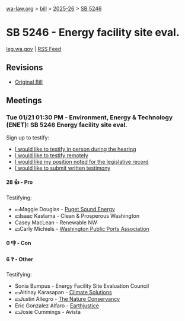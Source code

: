 [wa-law.org](/) > [bill](/bill/) > [2025-26](/bill/2025-26/) > [SB 5246](/bill/2025-26/sb/5246/)

# SB 5246 - Energy facility site eval.
[leg.wa.gov](https://app.leg.wa.gov/billsummary?BillNumber=5246&Year=2025&Initiative=false) | [RSS Feed](./rss.xml)

## Revisions
* [Original Bill](1/)

## Meetings
### Tue 01/21 01:30 PM - Environment, Energy & Technology (ENET): SB 5246 Energy facility site eval.
Sign up to testify:
* [I would like to testify in person during the hearing](https://app.leg.wa.gov/csi/Testifier/Add?chamber=House&mId=32452&aId=161724&caId=24743&tId=1)
* [I would like to testify remotely](https://app.leg.wa.gov/csi/Testifier/Add?chamber=House&mId=32452&aId=161724&caId=24743&tId=2)
* [I would like my position noted for the legislative record](https://app.leg.wa.gov/csi/Testifier/Add?chamber=House&mId=32452&aId=161724&caId=24743&tId=3)
* [I would like to submit written testimony](https://app.leg.wa.gov/csi/Testifier/Add?chamber=House&mId=32452&aId=161724&caId=24743&tId=4)

#### 28 👍 - Pro
Testifying:
* 💵Maggie Douglas - [Puget Sound Energy](/org/puget_sound_energy_inc/)
* 💵Isaac Kastama - Clean & Prosperous Washington
* Casey MacLean - Renewable NW
* 💵Carly Michiels - [Washington Public Ports Association](/org/washington_public_ports_association/)

#### 0 👎 - Con

#### 6 ❓ - Other
Testifying:
* Sonia Bumpus - Energy Facility Site Evaluation Council
* 💵Altinay Karasapan - [Climate Solutions](/org/climate_solutions/)
* 💵Justin Allegro - [The Nature Conservancy](/org/the_nature_conservancy/)
* Eric Gonzalez Alfaro - [Earthjustice](/org/earthjustice/)
* 💵Josie Cummings - Avista
